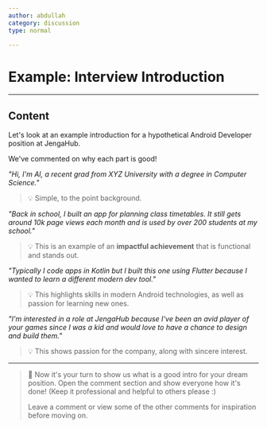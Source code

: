 ```yaml
---
author: abdullah
category: discussion
type: normal

---
```


# Example: Interview Introduction

---
## Content

Let's look at an example introduction for a hypothetical Android Developer position at JengaHub.

We've commented on why each part is good!

*"Hi, I'm Al, a recent grad from XYZ University with a degree in Computer Science."*

> 💡 Simple, to the point background.

*"Back in school, I built an app for planning class timetables. It still gets around 10k page views each month and is used by over 200 students at my school."*

> 💡 This is an example of an **impactful achievement** that is functional and stands out.

*"Typically I code apps in Kotlin but I built this one using Flutter because I wanted to learn a different modern dev tool."*

> 💡 This highlights skills in modern Android technologies, as well as passion for learning new ones.

*"I'm interested in a role at JengaHub because I've been an avid player of your games since I was a kid and would love to have a chance to design and build them."*

> 💡 This shows passion for the company, along with sincere interest.

---

> 💬 Now it's your turn to show us what is a good intro for your dream position. Open the comment section and show everyone how it's done! (Keep it professional and helpful to others please :)
>
> Leave a comment or view some of the other comments for inspiration before moving on.